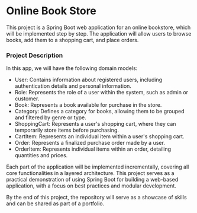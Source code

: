 # Online Book Store
This project is a Spring Boot web application for an online bookstore, which will be implemented step by step. The application will allow users to browse books, add them to a shopping cart, and place orders.

### Project Description

In this app, we will have the following domain models:

* User: Contains information about registered users, including authentication details and personal information.
* Role: Represents the role of a user within the system, such as admin or customer.
* Book: Represents a book available for purchase in the store.
* Category: Defines a category for books, allowing them to be grouped and filtered by genre or type.
* ShoppingCart: Represents a user's shopping cart, where they can temporarily store items before purchasing.
* CartItem: Represents an individual item within a user's shopping cart.
* Order: Represents a finalized purchase order made by a user.
* OrderItem: Represents individual items within an order, detailing quantities and prices.

Each part of the application will be implemented incrementally, covering all core functionalities in a layered architecture. This project serves as a practical demonstration of using Spring Boot for building a web-based application, with a focus on best practices and modular development.

By the end of this project, the repository will serve as a showcase of skills and can be shared as part of a portfolio.
